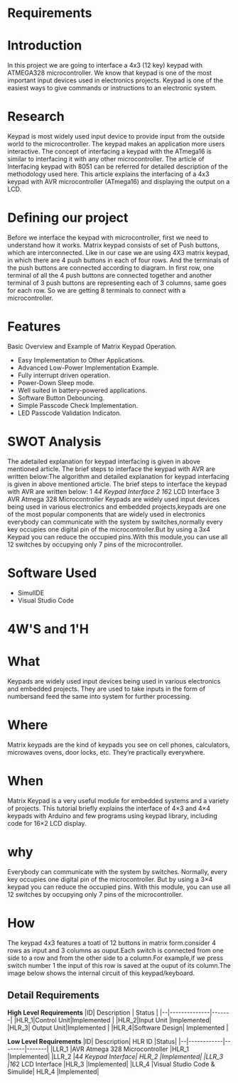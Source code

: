 # Requirements
# Introduction
In this project we are going to interface a 4x3 (12 key) keypad with ATMEGA328 microcontroller. We know that keypad is one of the most important input devices used in electronics projects. Keypad is one of the easiest ways to give commands or instructions to an electronic system.
# Research
Keypad is most widely used input device to provide input from the outside world to the microcontroller. The keypad makes an application more users interactive.  The concept of interfacing a keypad with the ATmega16 is similar to interfacing it with any other microcontroller. The article of Interfacing keypad with 8051 can be referred for detailed description of the methodology used here. This article explains the interfacing of a 4x3 keypad with AVR microcontroller (ATmega16) and displaying the output on a LCD.
 
# Defining our project
Before we interface the keypad with microcontroller, first we need to understand how it works. Matrix keypad consists of set of Push buttons, which are interconnected. Like in our case we are using 4X3 matrix keypad, in which there are 4 push buttons in each of four rows. And the terminals of the push buttons are connected according to diagram. In first row, one terminal of all the 4 push buttons are connected together and another terminal of 3 push buttons are representing each of 3 columns, same goes for each row. So we are getting 8 terminals to connect with a microcontroller.
# Features
Basic Overview and Example of Matrix Keypad Operation.
- Easy Implementation to Other Applications.
- Advanced Low-Power Implementation Example.
- Fully interrupt driven operation.
- Power-Down Sleep mode.
- Well suited in battery-powered applications.
- Software Button Debouncing.
- Simple Passcode Check Implementation.
- LED Passcode Validation Indicaton.
# SWOT Analysis
The adetailed explanation for keypad interfacing is given in above mentioned article. The brief steps to interface the keypad with AVR are written below:The algorithm and detailed explanation for keypad interfacing is given in above mentioned article. The brief steps to interface the keypad with AVR are written below:
1 4*4 Keypad Interface
2 16*2 LCD Interface
3 AVR Atmega 328 Microcontroller
Keypads are widely used input devices being used in various electronics and embedded projects,keypads are one of the most popular components that are widely used in electronics everybody can communicate with the system by switches,normally every key occupies one digital pin of the microcontroller.But by using a 3x4 Keypad you can reduce the occupied pins.With this module,you can use all 12 switches by occupying only 7 pins of the microcontroller.
# Software Used
- SimulIDE
- Visual Studio Code
# 4W'S and 1'H
# What
Keypads are widely used input devices being used in various electronics and embedded projects. They are used to take inputs in the form of numbersand feed the same into system for further processing.
# Where
Matrix keypads are the kind of keypads you see on cell phones, calculators, microwaves ovens, door locks, etc. They’re practically everywhere.
# When
 Matrix Keypad is a very useful module for embedded systems and a variety of projects. This tutorial briefly explains the interface of 4×3 and 4×4 keypads with Arduino and few programs using keypad library, including code for 16×2 LCD display.
 # why
 Everybody can communicate with the system by switches. Normally, every key occupies one digital pin of the microcontroller. But by using a 3×4 keypad you can reduce the occupied pins. With this module, you can use all 12 switches by occupying only 7 pins of the microcontroller.
 # How
 The keypad 4x3 features a toatl of 12 buttons in matrix form.consider 4 rows as input and 3 columns as ouput.Each switch is connected from one side to a row and from the other side to a column.For example,if we press switch number 1 the input of this row is saved at the ouput of its column.The image below shows the internal circuit of this keypad/keyboard.

## Detail Requirements
__High Level Requirements__
|ID|	Description |	Status |
|--|--------------|-------|
|HLR_1|Control Unit|Implemented |
|HLR_2|Input Unit	|Implemented|
|HLR_3| Output Unit|Implemented |
|HLR_4|Software Design|	Implemented |

__Low Level Requirements__
|ID|	Description|	HLR ID	|Status|
|--|------------|--------|-------|
|LLR_1	|AVR Atmega 328 Microcontroller	|HLR_1	|Implemented|
|LLR_2	|4*4 Keypad Interface|	HLR_2	|Implemented|
 |LLR_3 	|16*2 LCD Interface	|HLR_3	|Implemented|
 |LLR_4	|Visual Studio Code & Simulide|	HLR_4	|Implemented|
